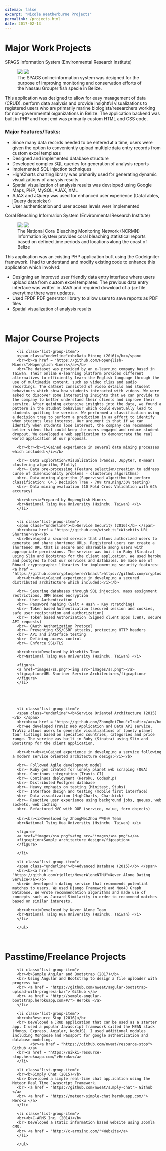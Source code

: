 ```yaml
---
sitemap: false
excerpt: "Nicole Weatherburne Projects"
permalink: /projects.html
date: 2017-02-13
---
```


<h1>Major Work Projects</h1>
<div class="alert alert-info" role="alert">
SPAGS Information System (Environmental Research Institute)
</div>

<figure class="half">
	<a href="images/SPAGS_1.jpg"><img src="images/SPAGS_1.jpg"></a>
	<a href="images/SPAGS_2.jpg"><img src="images/SPAGS_2.jpg"></a>
	<figcaption>The SPAGS online information system was designed for the purpose of improving monitoring and conservation efforts of the Nassau Grouper fish specie in Belize.</figcaption>
</figure>

This application was designed to allow for easy management of data (CRUD), perform data analysis and provide insightful visualizations to registered users who are primarily marine biologists/researchers working for non-governmental organizations in Belize. The application backend was built in PHP and front end was primarily custom HTML and CSS code.

### Major Features/Tasks:
- Since many data records needed to be entered at a time, users were given the option to conveniently upload multiple data entry records from custom excel templates
- Designed and implemented database structure
- Developed complex SQL queries for generation of analysis reports
- Implemented SQL injection techniques
- HighCharts charting library was primarily used for generating dynamic visualizations of analysis results
- Spatial visualization of analysis results was developed using Google Maps, PHP, MySQL, AJAX, XML
- AJAX and JQuery was used for enhanced user experience (DataTables, jQuery datepicker)
- User authentication and user access levels were implemented



<div class="alert alert-info" role="alert">
Coral Bleaching Information System (Environmental Research Institute)
</div>
<figure class="half">
<a href="images/CORAL_2.png"><img src="images/CORAL_2.png"></a>
	<a href="images/Coral_1.png"><img src="images/Coral_1.png"></a>
	<figcaption>The National Coral Bleaching Monitoring Network (NCRMN) Information System provides coral bleaching statistical reports based on defined time periods and locations along the coast of Belize</figcaption>
</figure>


This application was an existing PHP application built using the Codeigniter framework. I had to understand and modify existing code to enhance this application which involved:

- Designing an improved user friendly data entry interface where users upload data from custom excel templates. The previous data entry interface was written in JAVA and required download of a `jar` file everytime there were updates.
- Used FPDF PDF generator library to allow users to save reports as PDF files
- Spatial visualization of analysis results


<p><br><p>

<h1>Major Course Projects</h1>
<div class="panel panel-primary">
      <ul class="list-group">


      <li class="list-group-item">
      <span class="underline"><b>Data Mining (2016)</b></span>
      <br><b><a href = "https://github.com/Hopenglish-Miners">Hopenglish Miners</a></b>
      <br>The dataset was provided by an e-learning company based in Taiwan. Their online e-learning platform provides different alternatives to efficiently learn the English language through the use of multimedia content, such as video clips and audio recordings. The dataset consisted of video details and student behaviours which show how students interacted with videos. We were asked to discover some interesting insights that we can provide to the company to better understand their clients and improve their service. After gaining extensive insights into the data, we found a pattern in the student behaviour which could eventually lead to students quitting the service. We performed a classification using a decision tree to perform a prediction in an effort to identify when students lose interest. Our argument is that if we can identify when students lose interest, the company can recommend better videos that could keep the users engaged and reduce student dropout. We developed a web application to demonstrate the real world application of our proposal.

      <br><br><b><i>Gained experience in several data mining processes which included:</i></b>

      <br>- Data Exploration/Visualization (Pandas, Jupyter, K-means clustering algorithm, Plotly)
      <br>- Data pre-processing (Feature selection/creation to address curse of dimensionality problems - clustering algorithms)
      <br>- Data mining algorithm (Supervised algorithm to perform classification: C4.5 Decision Tree - 70% training/30% testing)
      <br>- Data mining evaluation (10 Fold Cross Validation with 64% accuracy)

      <br><br><i>Prepared by Hopenglish Miners
      <br>National Tsing Hua University (Hsinchu, Taiwan) </i>
      </li>


      <li class="list-group-item">
      <span class="underline"><b>Service Security (2016)</b> </span>
      <br><b><a href = "https://github.com/wisebits">Wisebits URL Shortner</a></b>
      <br>Developed a secured service that allows authorized users to generate and share shortened URLs. Registered users can create a shortened URL that is secure and shareable among users with appropriate permissions. The service was built in Ruby (Sinatra) using Slim and Bootstrap for the client application. We used heroku and postgres to host our services and databases. We made use of Rbnacl cryptographic libraries for implementing security features: <a href = "https://github.com/cryptosphere/rbnacl">https://github.com/cryptosphere/rbnacl</a>
      <br><br><b><i>Gained experience in developing a secured distributed architecture which included:</i></b>

      <br>- Securing databases through SQL injection, mass assignment restrictions, ORM based encryption
      <br>- User Authentication
      <br>- Password hashing (Salt + Hash + Key stretching)
      <br>- Token based Authentication (secured session and cookies, safe user registration and authorization)
      <br>- Token based Authorization (Signed client apps (JWK), secure API requests)
      <br>- OAuth Authorization Protocol
      <br>- Preventing XSS/CSRF attacks, protecting HTTP headers
      <br>- API and interface testing
      <br>- Defining access control
      <br>- Enforce SSL/TLS

      <br><br><i>Developed by Wisebits Team
      <br>National Tsing Hua University (Hsinchu, Taiwan) </i>

      <figure>
      <a href="images/ss.png"><img src="images/ss.png"></a>
      <figcaption>URL Shortner Service Architecture</figcaption>
      </figure>
      </li>





      <li class="list-group-item">
      <span class="underline"><b>Service Oriented Architecture (2015)</b> </span>
      <br><b><a href = "https://github.com/ZhongMeiZhou">TraViz</a></b>
      <br>We developed TraViz Web Application and Data API service. TraViz allows users to generate visualizations of lonely planet tour listings based on specified countries, categories and price range. The service was built in Ruby (Sinatra) using Slim and Bootstrap for the client application.

      <br><br><b><i>Gained experience in developing a service following a modern service oriented architecture design:</i></b>

      <br>- Followed Agile development model
      <br>- Ruby gem created for lonely planet web scraping (OGA)
      <br>- Continuos integration (Travis CI)
      <br>- Continuos deployment (Heroku, Codeship)
      <br>- Distributed Postgres database
      <br>- Heavy emphasis on testing (Minitest, Stubs)
      <br>- Interface design and testing (mobile first interface)
      <br>- Data visualization (HighCharts, Chartkick)
      <br>- Reactive user experience using background jobs, queues, web sockets, web caching
      <br>- Refactored MVC with OOP (service, value, form objects)

      <br><br><i>Developed by ZhongMeiZhou 中美洲 Team
      <br>National Tsing Hua University (Hsinchu, Taiwan) </i>

      <figure>
      <a href="images/soa.png"><img src="images/soa.png"></a>
      <figcaption>Sample architecture design</figcaption>
      </figure>

      </li>

      <li class="list-group-item">
      <span class="underline"><b>Advanced Database (2015)</b> </span>
      <br><b><a href = "https://github.com/rjollet/NeverAloneNTHU">Never Alone Dating Service</a></b>
      <br>We developed a dating service that recommends potential matches to users. We used Django Framework and Neo4J Graph Database. We wrote recommendation algorithms and made use of concepts such as Jaccard Similarity in order to recommend matches based on similar interests.

      <br><br><i>Developed by Never Alone Team
      <br>National Tsing Hua University (Hsinchu, Taiwan) </i>
      </li>

      </ul>
</div>


<p><br><p>

<h1>Passtime/Freelance Projects</h1>
<div class="panel panel-primary">
      <ul class="list-group">

      <li class="list-group-item">
      <br><b>Sample Angular and Bootstrap (2017)</b>
      <br> Using Angular and Bootstrap to design a file uploader with progress bar
      <br> <a href = "https://github.com/nweat/angular-bootstrap-upload-with-progress-bar"> Github </a>
      <br> <a href = "http://sample-angular-bootstrap.herokuapp.com/#/"> Heroku </a>
      </li>

      <li class="list-group-item">
      <br><b>Resource Stop (2016)</b>
      <br> Developed a CRUD application that can be used as a starter app. I used a popular Javascript framework called the MEAN stack (Mongo, Express, Angular, NodeJS). I used additional modules including Mongoose and Passport for google authentication and database modeling.
			<br><a href = "https://github.com/nweat/resource-stop"> Github </a>
      <br><a href = "https://nikki-resource-stop.herokuapp.com/">Heroku</a>
      </li>

      <li class="list-group-item">
      <br><b>Simply Chat (2015)</b>
      <br> Developed a simple real-time chat application using the Meteor Real Time Javascript Framework.
      <br> <a href = "https://github.com/nweat/simply-chat"> Github </a>
      <br> <a href = "https://meteor-simple-chat.herokuapp.com/"> Heroku </a>
      </li>

      <li class="list-group-item">
      <br><b>C-ARMS Inc. (2014)</b>
      <br> Developed a static information based website using Joomla CMS.
      <br> <a href = "http://c-armsinc.com/">Website</a>
      </li>

      </ul>
</div>
